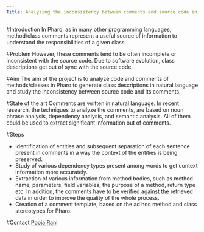 ```yaml
---
Title: Analyzing the inconsistency between comments and source code in Pharo
---
```


#Introduction
In Pharo, as in many other programming languages, method/class comments represent a useful source of information to understand the responsibilities of a given class.

#Problem
However, these comments tend to be often incomplete or inconsistent with the source code. Due to software evolution, class descriptions get out of sync with the source code.

#Aim
The aim of the project is to analyze code and comments of methods/classes in Pharo to generate class descriptions in natural language and study the inconsistency between source code and its comments.

#State of the art
Comments are written in natural language. In recent research, the techniques to analyze the comments, are based on noun phrase analysis, dependency analysis, and semantic analysis. All of them could be used to extract significant information out of comments. 

#Steps

-  Identification of entities and subsequent separation of each sentence present in comments in a way the context of the entities is being preserved.
-  Study of various dependency types present among words to get context information more accurately.
-  Extraction of various information from method bodies, such as method name, parameters, field variables, the purpose of a method, return type etc. In addition, the comments have to be verified against the retrieved data in order to improve the quality of the whole process.
-  Creation of a comment template, based on the ad hoc method and class stereotypes for Pharo.

#Contact
[Pooja Rani](%base_url%/staff/Pooja-Rani)
